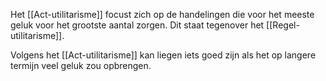 Het [[Act-utilitarisme]] focust zich op de handelingen die voor het meeste geluk voor het grootste aantal zorgen. Dit staat tegenover het [[Regel-utilitarisme]].

Volgens het [[Act-utilitarisme]] kan liegen iets goed zijn als het op langere termijn veel geluk zou opbrengen.